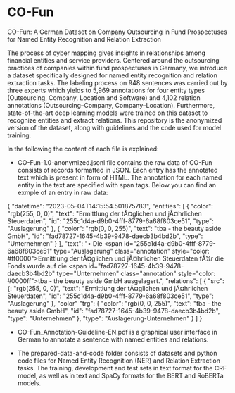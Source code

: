 # CO-Fun
CO-Fun: A German Dataset on Company Outsourcing in Fund Prospectuses for Named Entity Recognition and Relation Extraction

The process of cyber mapping gives insights in relationships among financial entities and service providers. Centered around the outsourcing practices of companies within fund prospectuses in Germany, we introduce a dataset specifically designed for named entity recognition and relation extraction tasks. The labeling process on 948 sentences was carried out by three experts which yields to 5,969 annotations for four entity types (Outsourcing, Company, Location and Software) and 4,102 relation annotations (Outsourcing–Company, Company–Location). Furthermore, state-of-the-art deep learning models were trained on this dataset to recognize entities and extract relations. This repository is the anonymized version of the dataset, along with guidelines and the code used for model training. 

In the following the content of each file is explained:
- CO-Fun-1.0-anonymized.jsonl file contains the raw data of CO-Fun consists of records formatted in JSON. Each entry has the annotated text which is present in form of HTML.  The annotation for each named entity in the text are specified with span tags. Below you can find an exmple of an entry in raw data:

{
  "datetime": "2023-05-04T14:15:54.501875783",
  "entities": [
    {
      "color": "rgb(255, 0, 0)",
      "text": "Ermittlung der tÃ¤glichen und jÃ¤hrlichen Steuerdaten",
      "id": "255c1d4a-d9b0-4fff-8779-6a68f803ce51",
      "type": "Auslagerung"
    },
    {
      "color": "rgb(0, 0, 255)",
      "text": "tba - the beauty aside GmbH",
      "id": "fad78727-1645-4b39-9478-daecb3b4bd2b",
      "type": "Unternehmen"
    }
  ],
  "text": "<html><head></head><body>• Die <span id=\"255c1d4a-d9b0-4fff-8779-6a68f803ce51\" type=\"Auslagerung\" class=\"annotation\" style=\"color: #ff0000\">Ermittlung der tÃ¤glichen und jÃ¤hrlichen Steuerdaten</span> fÃ¼r die Fonds wurde auf die <span id=\"fad78727-1645-4b39-9478-daecb3b4bd2b\" type=\"Unternehmen\" class=\"annotation\" style=\"color: #0000ff\">tba - the beauty aside GmbH</span> ausgelagert.</body></html>",
  "relations": [
    {
      "src": {: "rgb(255, 0, 0)",
        "text": "Ermittlung der tÃ¤glichen und jÃ¤hrlichen Steuerdaten",
        "id": "255c1d4a-d9b0-4fff-8779-6a68f803ce51",
        "type": "Auslagerung"
      },
        "color"
      "trg": {
        "color": "rgb(0, 0, 255)",
        "text": "tba - the beauty aside GmbH",
        "id": "fad78727-1645-4b39-9478-daecb3b4bd2b",
        "type": "Unternehmen"
      },
      "type": "Auslagerung-Unternehmen"
    }
  ]
}

 

- CO-Fun_Annotation-Guideline-EN.pdf is a graphical user interface in German to annotate a sentence with named entities and
relations.

- The prepared-data-and-code folder consists of datasets and python code files for Named Entity Recognition (NER) and Relation Extraction tasks. The training, development and test sets in text format for the CRF model, as well as in text and SpaCy formats for the BERT and RoBERTa models.
